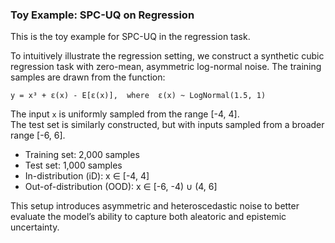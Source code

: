 ### Toy Example: SPC-UQ on Regression

This is the toy example for SPC-UQ in the regression task.

To intuitively illustrate the regression setting, we construct a synthetic cubic regression task with zero-mean, asymmetric log-normal noise. The training samples are drawn from the function:

    y = x³ + ε(x) - E[ε(x)],  where  ε(x) ~ LogNormal(1.5, 1)

The input `x` is uniformly sampled from the range [-4, 4].  
The test set is similarly constructed, but with inputs sampled from a broader range [-6, 6].

- Training set: 2,000 samples  
- Test set: 1,000 samples  
- In-distribution (iD): x ∈ [-4, 4]  
- Out-of-distribution (OOD): x ∈ [-6, -4) ∪ (4, 6]

This setup introduces asymmetric and heteroscedastic noise to better evaluate the model’s ability to capture both aleatoric and epistemic uncertainty.
